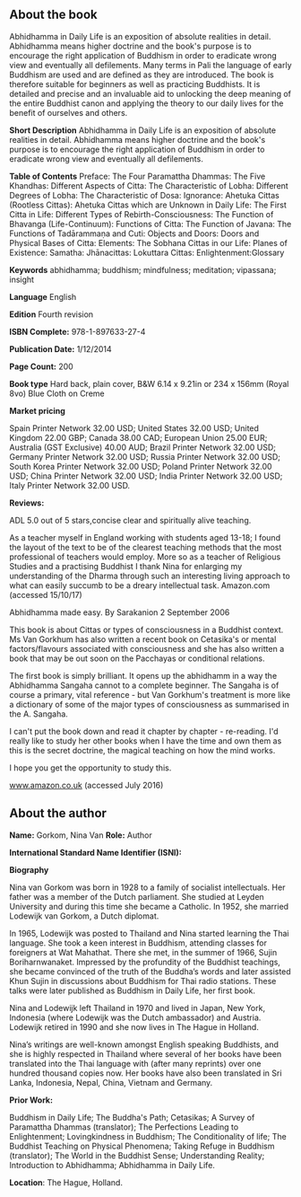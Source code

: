 ## About the book
Abhidhamma in Daily Life is an exposition of absolute realities in detail. Abhidhamma means higher doctrine and the book's purpose is to encourage the right application of Buddhism in order to eradicate wrong view and eventually all defilements. Many terms in Pali the language of early Buddhism are used and are defined as they are introduced. The book is therefore suitable for beginners as well as practicing Buddhists. It is detailed and precise and an invaluable aid to unlocking the deep meaning of the entire Buddhist canon and applying the theory to our daily lives for the benefit of ourselves and others.

**Short Description** 
Abhidhamma in Daily Life is an exposition of absolute realities in detail. Abhidhamma means higher doctrine and the book's purpose is to encourage the right application of Buddhism in order to eradicate wrong view and eventually all defilements.  

**Table of Contents** Preface: The Four Paramattha Dhammas: The Five Khandhas: Different Aspects of Citta: The Characteristic of Lobha: Different Degrees of Lobha: The Characteristic of Dosa: Ignorance: Ahetuka Cittas (Rootless Cittas): Ahetuka Cittas which are Unknown in Daily Life: The First Citta in Life: Different Types of Rebirth-Consciousness: The Function of Bhavanga (Life-Continuum): Functions of Citta: The Function of Javana: The Functions of Tadārammaṇa and Cuti: Objects and Doors: Doors and Physical Bases of Citta: Elements: The Sobhana Cittas in our Life: Planes of Existence: Samatha: Jhānacittas: Lokuttara Cittas: Enlightenment:Glossary

**Keywords** abhidhamma; buddhism; mindfulness; meditation; vipassana; insight

**Language** English

**Edition** Fourth revision

**ISBN Complete:** 978-1-897633-27-4 

**Publication Date:** 1/12/2014

**Page Count:** 200 

**Book type** Hard back, plain cover, B&W 6.14 x 9.21in or 234 x 156mm (Royal 8vo) Blue Cloth on Creme

**Market pricing**

Spain Printer Network 	32.00 USD;
United States 	32.00 USD;
United Kingdom 	22.00 GBP;
Canada 	38.00 CAD;
European Union 	25.00 EUR;
Australia (GST Exclusive) 40.00 AUD;
Brazil Printer Network 	32.00 USD;
Germany Printer Network 32.00 USD;
Russia Printer Network 	32.00 USD;
South Korea Printer Network 	32.00 USD;
Poland Printer Network 	32.00 USD; 
China Printer Network 	32.00 USD; 
India Printer Network 	32.00 USD; 
Italy Printer Network 	32.00 USD. 

**Reviews:**

ADL 5.0 out of 5 stars,concise clear and spiritually alive teaching.

As a teacher myself in England working with students aged 13-18; I found the layout of the text to be of the clearest teaching methods that the most professional of teachers would employ. More so as a teacher of Religious Studies and a practising Buddhist I thank Nina for enlarging my understanding of the Dharma through such an interesting living approach to what can easily succumb to be a dreary intellectual task. Amazon.com (accessed 15/10/17)

Abhidhamma made easy. By Sarakanion 2 September 2006

This book is about Cittas or types of consciousness in a Buddhist context. Ms Van Gorkhum has also written a recent book on Cetasika's or mental factors/flavours associated with consciousness and she has also written a book that may be out soon on the Pacchayas or conditional relations.

The first book is simply brilliant. It opens up the abhidhamm in a way the Abhidhamma Sangaha cannot to a complete beginner. The Sangaha is of course a primary, vital reference - but Van Gorkhum's treatment is more like a dictionary of some of the major types of consciousness as summarised in the A. Sangaha.

I can't put the book down and read it chapter by chapter - re-reading. I'd really like to study her other books when I have the time and own them as this is the secret doctrine, the magical teaching on how the mind works.

I hope you get the opportunity to study this.

www.amazon.co.uk (accessed July 2016)

## About the author

**Name:** Gorkom, Nina Van 	**Role:** Author	

**International Standard Name Identifier (ISNI):** 

**Biography**

Nina van Gorkom was born in 1928 to a family of socialist intellectuals. Her father was a member of the Dutch parliament. She studied at Leyden University and during this time she became a Catholic. In 1952, she married Lodewijk van Gorkom, a Dutch diplomat.

In 1965, Lodewijk was posted to Thailand and Nina started learning the Thai language. She took a keen interest in Buddhism, attending classes for foreigners at Wat Mahathat. There she met, in the summer of 1966, Sujin Boriharnwanaket. Impressed by the profundity of the Buddhist teachings, she became convinced of the truth of the Buddha’s words and later assisted Khun Sujin in discussions about Buddhism for Thai radio stations. These talks were later published as Buddhism in Daily Life, her first book.

Nina and Lodewijk left Thailand in 1970 and lived in Japan, New York, Indonesia (where Lodewijk was the Dutch ambassador) and Austria. Lodewijk retired in 1990 and she now lives in The Hague in Holland.

Nina’s writings are well-known amongst English speaking Buddhists, and she is highly respected in Thailand where several of her books have been translated into the Thai language with (after many reprints) over one hundred thousand copies now. Her books have also been translated in Sri Lanka, Indonesia, Nepal, China, Vietnam and Germany. 
 
**Prior Work:**

Buddhism in Daily Life; The Buddha's Path; Cetasikas; A Survey of Paramattha Dhammas (translator); The Perfections Leading to Enlightenment; Lovingkindness in Buddhism; The Conditionality of life; The Buddhist Teaching on Physical Phenomena; Taking Refuge in Buddhism (translator); The World in the Buddhist Sense; Understanding Reality; Introduction to Abhidhamma; Abhidhamma in Daily Life.
 
**Location**: The Hague, Holland.
